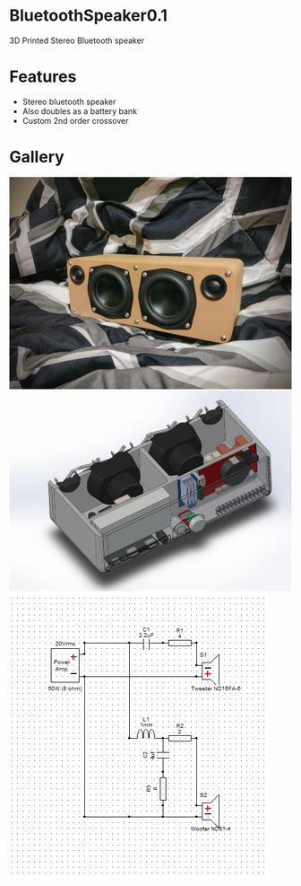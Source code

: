 # BluetoothSpeaker0.1
3D Printed Stereo Bluetooth speaker

# Features
- Stereo bluetooth speaker
- Also doubles as a battery bank
- Custom 2nd order crossover

# Gallery
![img](Images/irl.jpg)
![img](Images/internal.PNG)
![img](Crossover/crossoverv2.PNG)
